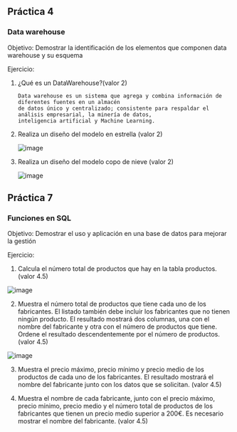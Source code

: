 
## Práctica 4
### Data warehouse

Objetivo: Demostrar la identificación de los elementos que componen data warehouse y
su esquema

Ejercicio:

1. ¿Qué es un DataWarehouse?(valor 2)


       Data warehouse es un sistema que agrega y combina información de diferentes fuentes en un almacén 
       de datos único y centralizado; consistente para respaldar el análisis empresarial, la minería de datos, 
       inteligencia artificial y Machine Learning.

2. Realiza un diseño del modelo en estrella (valor 2)

     ![image](https://user-images.githubusercontent.com/104279688/173006237-16ec5772-8e3b-41a9-8548-9b70c430bae6.png)


3. Realiza un diseño del modelo copo de nieve (valor 2)

    ![image](https://user-images.githubusercontent.com/104279688/173009495-be2da43e-e90d-4464-8bf5-61dd456b993f.png)



## Práctica 7
### Funciones en SQL
Objetivo: Demostrar el uso y aplicación en una base de datos para mejorar la gestión

Ejercicio:

1. Calcula el número total de productos que hay en la tabla productos. (valor 4.5)

![image](https://user-images.githubusercontent.com/104279688/173156276-153e525c-0ab5-434a-8e75-41dba5db8b78.png)

2. Muestra el número total de productos que tiene cada uno de los fabricantes. El listado
también debe incluir los fabricantes que no tienen ningún producto. El resultado
mostrará dos columnas, una con el nombre del fabricante y otra con el número de
productos que tiene. Ordene el resultado descendentemente por el número de
productos. (valor 4.5)

![image](https://user-images.githubusercontent.com/104279688/173157020-5a344f9b-e6a5-4ada-97cb-7ad2f83c7d75.png)

3. Muestra el precio máximo, precio mínimo y precio medio de los productos de cada
uno de los fabricantes. El resultado mostrará el nombre del fabricante junto con los
datos que se solicitan. (valor 4.5)

4. Muestra el nombre de cada fabricante, junto con el precio máximo, precio mínimo,
precio medio y el número total de productos de los fabricantes que tienen un precio
medio superior a 200€. Es necesario mostrar el nombre del fabricante. (valor 4.5)


